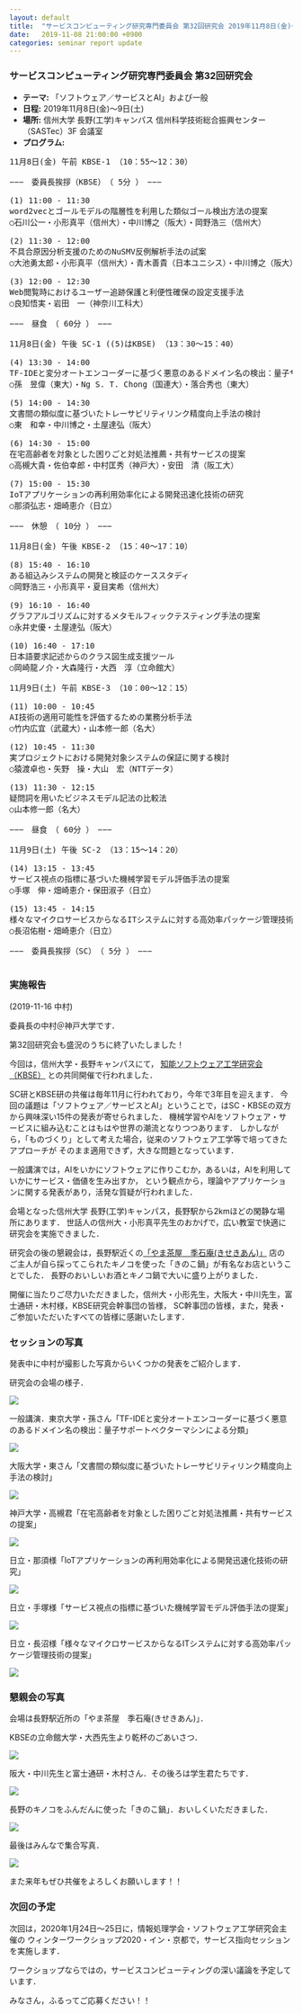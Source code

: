 ```yaml
---
layout: default
title:  "サービスコンピューティング研究専門委員会 第32回研究会 2019年11月8日(金)～9日(土)"
date:   2019-11-08 21:00:00 +0900
categories: seminar report update
---
```


### サービスコンピューティング研究専門委員会 第32回研究会
- __テーマ:__  「ソフトウェア／サービスとAI」および一般
- __日程:__ 2019年11月8日(金)～9日(土)
- __場所:__ 信州大学 長野(工学)キャンパス 信州科学技術総合振興センター（SASTec）3F 会議室 
- __プログラム:__


<pre>
11月8日(金) 午前 KBSE-1 （10：55～12：30）

−−−　委員長挨拶（KBSE）　（ 5分 ）　−−−

(1) 11:00 - 11:30
word2vecとゴールモデルの階層性を利用した類似ゴール検出方法の提案
○石川公一・小形真平（信州大）・中川博之（阪大）・岡野浩三（信州大）

(2) 11:30 - 12:00
不具合原因分析支援のためのNuSMV反例解析手法の試案
○大池勇太郎・小形真平（信州大）・青木善貴（日本ユニシス）・中川博之（阪大）・小林一樹・岡野浩三（信州大）

(3) 12:00 - 12:30
Web閲覧時におけるユーザー追跡保護と利便性確保の設定支援手法
○良知悟実・岩田　一（神奈川工科大）

−−−　昼食　（ 60分 ）　−−−

11月8日(金) 午後 SC-1 ((5)はKBSE) （13：30～15：40）

(4) 13:30 - 14:00
TF-IDEと変分オートエンコーダーに基づく悪意のあるドメイン名の検出：量子サポートベクターマシンによる分類
○孫　昱偉（東大）・Ng S. T. Chong（国連大）・落合秀也（東大）

(5) 14:00 - 14:30
文書間の類似度に基づいたトレーサビリティリンク精度向上手法の検討
○東　和幸・中川博之・土屋達弘（阪大）

(6) 14:30 - 15:00
在宅高齢者を対象とした困りごと対処法推薦・共有サービスの提案
○高槻大貴・佐伯幸郎・中村匡秀（神戸大）・安田　清（阪工大）

(7) 15:00 - 15:30
IoTアプリケーションの再利用効率化による開発迅速化技術の研究
○那須弘志・畑崎恵介（日立）

−−−　休憩　（ 10分 ）　−−−

11月8日(金) 午後 KBSE-2 （15：40～17：10）

(8) 15:40 - 16:10
ある組込みシステムの開発と検証のケーススタディ
○岡野浩三・小形真平・夏目実希（信州大）

(9) 16:10 - 16:40
グラフアルゴリズムに対するメタモルフィックテスティング手法の提案
○永井史優・土屋達弘（阪大）

(10) 16:40 - 17:10
日本語要求記述からのクラス図生成支援ツール
○岡崎龍ノ介・大森隆行・大西　淳（立命館大）

11月9日(土) 午前 KBSE-3 （10：00～12：15）

(11) 10:00 - 10:45
AI技術の適用可能性を評価するための業務分析手法
○竹内広宜（武蔵大）・山本修一郎（名大）

(12) 10:45 - 11:30
実プロジェクトにおける開発対象システムの保証に関する検討
○猿渡卓也・矢野　操・大山　宏（NTTデータ）

(13) 11:30 - 12:15
疑問詞を用いたビジネスモデル記法の比較法
○山本修一郎（名大）

−−−　昼食　（ 60分 ）　−−−

11月9日(土) 午後 SC-2 （13：15～14：20）

(14) 13:15 - 13:45
サービス視点の指標に基づいた機械学習モデル評価手法の提案
○手塚　伸・畑崎恵介・保田淑子（日立）

(15) 13:45 - 14:15
様々なマイクロサービスからなるITシステムに対する高効率パッケージ管理技術の提案
○長沼佑樹・畑崎恵介（日立）

−−−　委員長挨拶（SC）　（ 5分 ）　−−−

</pre>

### 実施報告

(2019-11-16 中村)

委員長の中村＠神戸大学です．

第32回研究会も盛況のうちに終了いたしました！

今回は，信州大学・長野キャンパスにて，
[知能ソフトウェア工学研究会（KBSE）](http://www.selab.is.ritsumei.ac.jp/kbse/)
との共同開催で行われました．

SC研とKBSE研の共催は毎年11月に行われており，今年で3年目を迎えます．
今回の議題は「ソフトウェア／サービスとAI」ということで，はSC・KBSEの双方から興味深い15件の発表が寄せられました．
機械学習やAIをソフトウェア・サービスに組み込むことはもはや世界の潮流となりつつあります．
しかしながら，「ものづくり」として考えた場合，従来のソフトウェア工学等で培ってきたアプローチが
そのまま適用できず，大きな問題となっています．

一般講演では，AIをいかにソフトウェアに作りこむか，あるいは，AIを利用していかにサービス・価値を生み出すか，
という観点から，理論やアプリケーションに関する発表があり，活発な質疑が行われました．

会場となった信州大学 長野(工学)キャンパス，長野駅から2kmほどの閑静な場所にあります．
世話人の信州大・小形真平先生のおかげで，広い教室で快適に研究会を実施できました．

研究会の後の懇親会は，長野駅近くの[「やま茶屋　季石庵(きせきあん)」](https://www.hotpepper.jp/strJ000357804/)
店のご主人が自ら採ってこられたキノコを使った「きのこ鍋」が有名なお店ということでした．
長野のおいしいお酒とキノコ鍋で大いに盛り上がりました．

開催に当たりご尽力いただきました，信州大・小形先生，大阪大・中川先生，富士通研・木村様，KBSE研究会幹事団の皆様，
SC幹事団の皆様，また，発表・ご参加いただいたすべての皆様に感謝いたします．


### セッションの写真

発表中に中村が撮影した写真からいくつかの発表をご紹介します．


研究会の会場の様子．

<img src="/assets/file/20191108/01_kaijou.jpg">


一般講演．東京大学・孫さん「TF-IDEと変分オートエンコーダーに基づく悪意のあるドメイン名の検出：量子サポートベクターマシンによる分類」

<img src="/assets/file/20191108/02_presen_son.jpg">


大阪大学・東さん「文書間の類似度に基づいたトレーサビリティリンク精度向上手法の検討」

<img src="/assets/file/20191108/03_presen_higashi.jpg">

神戸大学・高槻君「在宅高齢者を対象とした困りごと対処法推薦・共有サービスの提案」

<img src="/assets/file/20191108/04_presen_takatsuki.jpg">

日立・那須様「IoTアプリケーションの再利用効率化による開発迅速化技術の研究」

<img src="/assets/file/20191108/05_presen_nasu.jpg">

日立・手塚様「サービス視点の指標に基づいた機械学習モデル評価手法の提案」

<img src="/assets/file/20191108/06_presen_tezuka.jpg">

日立・長沼様「様々なマイクロサービスからなるITシステムに対する高効率パッケージ管理技術の提案」

<img src="/assets/file/20191108/07_presen_naganuma.jpg">



### 懇親会の写真

会場は長野駅近所の「やま茶屋　季石庵(きせきあん)」．

KBSEの立命館大学・大西先生より乾杯のごあいさつ．

<img src="/assets/file/20191108/11_konshinkai_ohnishi.jpg">

阪大・中川先生と富士通研・木村さん．その後ろは学生君たちです．

<img src="/assets/file/20191108/12_konshinkai_kimura.jpg">

長野のキノコをふんだんに使った「きのこ鍋」．おいしくいただきました．

<img src="/assets/file/20191108/13_konshinkai_kinokonabe.jpg">

最後はみんなで集合写真．

<img src="/assets/file/20191108/14_konshinkai_group.jpg">

また来年もぜひ共催をよろしくお願いします！！


### 次回の予定

次回は，2020年1月24日～25日に，情報処理学会・ソフトウェア工学研究会主催の
ウィンターワークショップ2020・イン・京都で，サービス指向セッションを実施します．

ワークショップならではの，サービスコンピューティングの深い議論を予定しています．

みなさん，ふるってご応募ください！！



